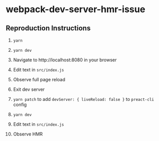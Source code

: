# webpack-dev-server-hmr-issue

## Reproduction Instructions

1. `yarn`

2. `yarn dev`

3. Navigate to http://localhost:8080 in your browser

4. Edit text in `src/index.js`

5. Observe full page reload

6. Exit dev server

7. `yarn patch` to add `devServer: { liveReload: false }` to `preact-cli` config

8. `yarn dev`

9. Edit text in `src/index.js`

10. Observe HMR
